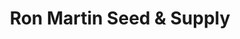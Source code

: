 ---
title: "Ron Martin Seed & Supply"
url: /elkhart/ron-martin-seed-und-supply/
shop: Landwirtschaftlich
---